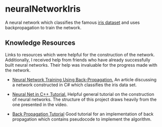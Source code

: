 # neuralNetworkIris
A neural network which classifies the famous [iris dataset](https://en.wikipedia.org/wiki/Iris_flower_data_set) and uses backpropagation to train the network.

## Knowledge Resources

Links to resources which were helpful for the construction of the network. Additionally, I received help from friends who have already successfully built neural networks. Their help was invaluable for the progress made with the network.

- [Neural Network Training Using Back-Propagation.](https://visualstudiomagazine.com/articles/2013/09/01/neural-network-training-using-back-propagation.aspx) An article discussing a network constructed in C# which classifies the iris data set.

- [Neural Net in C++ Tutorial.](https://vimeo.com/19569529) Helpful general tutorial on the construction of neural networks. The structure of this project draws heavily from the one presented in the video.

- [Back Propagation Tutorial](http://www.cse.unsw.edu.au/~cs9417ml/MLP2/) Good tutorial for an implementation of back propagation which contains pseudocode to implement the algorithm.
